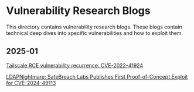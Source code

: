 # Vulnerability Research Blogs #
This directory contains vulnerability research blogs. These blogs contain technical deep dives into specific vulnerabilities and how to exploit them.

## 2025-01 ##
[Tailscale RCE vulnerability recurrence: CVE-2022-41924](https://github.com/gothburz/CyberSecFolio/blob/main/blogs/vulnerability-research/2025/01/CVE-2022-41924/Tailscale-RCE-CVE-2022-41924-translated.pdf)

[LDAPNightmare: SafeBreach Labs Publishes First Proof-of-Concept Exploit for CVE-2024-49113](https://github.com/gothburz/CyberSecFolio/blob/main/blogs/vulnerability-research/2025/01/CVE-2024-49113/LDAPNightmare-SafeBreach-Publishes-First-PoC-Exploit-(CVE-2024-49113).pdf)